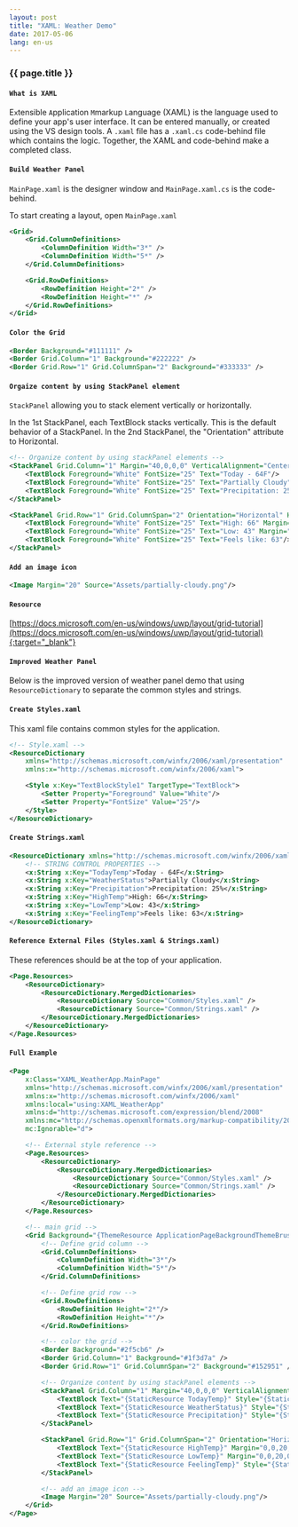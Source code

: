 ```yaml
---
layout: post
title: "XAML: Weather Demo"
date: 2017-05-06
lang: en-us
---
```


### {{ page.title }}

#### `What is XAML`
E`x`tensible `A`pplication `M`markup `L`anguage (XAML) is the language used to define your app's user interface. It can be entered manually, or created using the VS design tools. A `.xaml` file has a `.xaml.cs` code-behind file which contains the logic. Together, the XAML and code-behind make a completed class.

#### `Build Weather Panel`

`MainPage.xaml` is the designer window and `MainPage.xaml.cs` is the code-behind.

To start creating a layout, open `MainPage.xaml`
```xml
<Grid>
    <Grid.ColumnDefinitions>
        <ColumnDefinition Width="3*" />
        <ColumnDefinition Width="5*" />
    </Grid.ColumnDefinitions>

    <Grid.RowDefinitions>
        <RowDefinition Height="2*" />
        <RowDefinition Height="*" />
    </Grid.RowDefinitions>
</Grid>
```

#### `Color the Grid`

```xml
<Border Background="#111111" />
<Border Grid.Column="1" Background="#222222" />
<Border Grid.Row="1" Grid.ColumnSpan="2" Background="#333333" />
```

#### `Orgaize content by using StackPanel element`

`StackPanel` allowing you to stack element vertically or horizontally.

In the 1st StackPanel, each TextBlock stacks vertically. This is the default behavior of a StackPanel. In the 2nd StackPanel, the "Orientation" attribute to Horizontal.

```xml
<!-- Organize content by using stackPanel elements -->
<StackPanel Grid.Column="1" Margin="40,0,0,0" VerticalAlignment="Center">
    <TextBlock Foreground="White" FontSize="25" Text="Today - 64F"/>
    <TextBlock Foreground="White" FontSize="25" Text="Partially Cloudy"/>
    <TextBlock Foreground="White" FontSize="25" Text="Precipitation: 25%"/>
</StackPanel>

<StackPanel Grid.Row="1" Grid.ColumnSpan="2" Orientation="Horizontal" HorizontalAlignment="Center" VerticalAlignment="Center">
    <TextBlock Foreground="White" FontSize="25" Text="High: 66" Margin="0,0,20,0"/>
    <TextBlock Foreground="White" FontSize="25" Text="Low: 43" Margin="0,0,20,0"/>
    <TextBlock Foreground="White" FontSize="25" Text="Feels like: 63"/>
</StackPanel>
```

#### `Add an image icon`

```xml
<Image Margin="20" Source="Assets/partially-cloudy.png"/>
```

#### `Resource`
[https://docs.microsoft.com/en-us/windows/uwp/layout/grid-tutorial](https://docs.microsoft.com/en-us/windows/uwp/layout/grid-tutorial){:target="_blank"}

#### `Improved Weather Panel`
Below is the improved version of weather panel demo that using `ResourceDictionary` to separate the common styles and strings.

#### `Create Styles.xaml`
This xaml file contains common styles for the application.

```xml
<!-- Style.xaml -->
<ResourceDictionary
    xmlns="http://schemas.microsoft.com/winfx/2006/xaml/presentation" 
    xmlns:x="http://schemas.microsoft.com/winfx/2006/xaml">

    <Style x:Key="TextBlockStyle1" TargetType="TextBlock">
        <Setter Property="Foreground" Value="White"/>
        <Setter Property="FontSize" Value="25"/>
    </Style>
</ResourceDictionary>
```

#### `Create Strings.xaml`

```xml
<ResourceDictionary xmlns="http://schemas.microsoft.com/winfx/2006/xaml/presentation" xmlns:x="http://schemas.microsoft.com/winfx/2006/xaml">
    <!-- STRING CONTROL PROPERTIES -->
    <x:String x:Key="TodayTemp">Today - 64F</x:String>
    <x:String x:Key="WeatherStatus">Partially Cloudy</x:String>
    <x:String x:Key="Precipitation">Precipitation: 25%</x:String>
    <x:String x:Key="HighTemp">High: 66</x:String>
    <x:String x:Key="LowTemp">Low: 43</x:String>
    <x:String x:Key="FeelingTemp">Feels like: 63</x:String>
</ResourceDictionary>
```

#### `Reference External Files (Styles.xaml & Strings.xaml)`

These references should be at the top of your application.

```xml
<Page.Resources>
    <ResourceDictionary>
        <ResourceDictionary.MergedDictionaries>
            <ResourceDictionary Source="Common/Styles.xaml" />
            <ResourceDictionary Source="Common/Strings.xaml" />
        </ResourceDictionary.MergedDictionaries>
    </ResourceDictionary>
</Page.Resources>
```

#### `Full Example`

```xml
<Page
    x:Class="XAML_WeatherApp.MainPage"
    xmlns="http://schemas.microsoft.com/winfx/2006/xaml/presentation"
    xmlns:x="http://schemas.microsoft.com/winfx/2006/xaml"
    xmlns:local="using:XAML_WeatherApp"
    xmlns:d="http://schemas.microsoft.com/expression/blend/2008"
    xmlns:mc="http://schemas.openxmlformats.org/markup-compatibility/2006"
    mc:Ignorable="d">

    <!-- External style reference -->
    <Page.Resources>
        <ResourceDictionary>
            <ResourceDictionary.MergedDictionaries>
                <ResourceDictionary Source="Common/Styles.xaml" />
                <ResourceDictionary Source="Common/Strings.xaml" />
            </ResourceDictionary.MergedDictionaries>
        </ResourceDictionary>
    </Page.Resources>

    <!-- main grid -->
    <Grid Background="{ThemeResource ApplicationPageBackgroundThemeBrush}">
        <!-- Define grid column -->
        <Grid.ColumnDefinitions>
            <ColumnDefinition Width="3*"/>
            <ColumnDefinition Width="5*"/>
        </Grid.ColumnDefinitions>

        <!-- Define grid row -->
        <Grid.RowDefinitions>
            <RowDefinition Height="2*"/>
            <RowDefinition Height="*"/>
        </Grid.RowDefinitions>

        <!-- color the grid -->
        <Border Background="#2f5cb6" />
        <Border Grid.Column="1" Background="#1f3d7a" />
        <Border Grid.Row="1" Grid.ColumnSpan="2" Background="#152951" />

        <!-- Organize content by using stackPanel elements -->
        <StackPanel Grid.Column="1" Margin="40,0,0,0" VerticalAlignment="Center">
            <TextBlock Text="{StaticResource TodayTemp}" Style="{StaticResource TextBlockStyle1}"/>
            <TextBlock Text="{StaticResource WeatherStatus}" Style="{StaticResource TextBlockStyle1}"/>
            <TextBlock Text="{StaticResource Precipitation}" Style="{StaticResource TextBlockStyle1}"/>
        </StackPanel>

        <StackPanel Grid.Row="1" Grid.ColumnSpan="2" Orientation="Horizontal" HorizontalAlignment="Center" VerticalAlignment="Center">
            <TextBlock Text="{StaticResource HighTemp}" Margin="0,0,20,0" Style="{StaticResource TextBlockStyle1}"/>
            <TextBlock Text="{StaticResource LowTemp}" Margin="0,0,20,0" Style="{StaticResource TextBlockStyle1}"/>
            <TextBlock Text="{StaticResource FeelingTemp}" Style="{StaticResource TextBlockStyle1}"/>
        </StackPanel>

        <!-- add an image icon -->
        <Image Margin="20" Source="Assets/partially-cloudy.png"/>
    </Grid>
</Page>

```